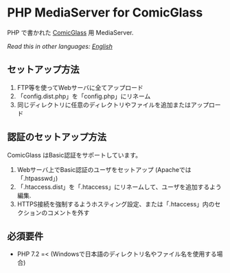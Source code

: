 # PHP MediaServer for ComicGlass

PHP で書かれた [ComicGlass](http://comicglass.net/) 用 MediaServer.

*Read this in other languages: [English](README.md)*

## セットアップ方法

1. FTP等を使ってWebサーバに全てアップロード
2. 「config.dist.php」を「config.php」にリネーム
3. 同じディレクトリに任意のディレクトリやファイルを追加またはアップロード

## 認証のセットアップ方法

ComicGlass はBasic認証をサポートしています。

1. Webサーバ上でBasic認証のユーザをセットアップ (Apacheでは「.htpasswd」)
2. 「.htaccess.dist」を「.htaccess」にリネームして、ユーザを追加するよう編集.
3. HTTPS接続を強制するようホスティング設定、または「.htaccess」内のセクションのコメントを外す

## 必須要件

* PHP 7.2 =< (Windowsで日本語のディレクトリ名やファイル名を使用する場合)

